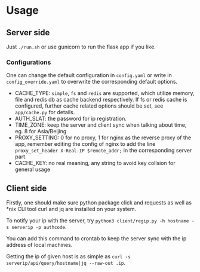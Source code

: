 # Usage

## Server side

Just `./run.sh` or use gunicorn to run the flask app if you like.

### Configurations

One can change the default configuration in `config.yaml` or write in `config_override.yaml` to overwrite the corresponding default options.

* CACHE_TYPE: `simple`, `fs` and `redis` are supported, which utilize memory, file and redis db as cache backend respectively. If fs or redis cache is configured, further cache related options should be set, see `app/cache.py` for details.
* AUTH_SLAT: the password for ip registration.
* TIME_ZONE: keep the server and client sync when talking about time, eg. 8 for Asia/Beijing
* PROXY_SETTING: 0 for no proxy, 1 for nginx as the reverse proxy of the app, remember editing the config of nginx to add the line `proxy_set_header X-Real-IP $remote_addr;` in the corresponding server part.
* CACHE_KEY: no real meaning, any string to avoid key collsion for general usage

## Client side

Firstly, one should make sure python package click and requests as well as *nix CLI tool curl and jq are installed on your system.

To notify your ip with the server, try `python3 client/regip.py -h hostname -s serverip -p authcode`.

You can add this command to crontab to keep the server sync with the ip address of local machines.

Getting the ip of given host is as simple as `curl -s serverip/api/query/hostname|jq --raw-out .ip`.